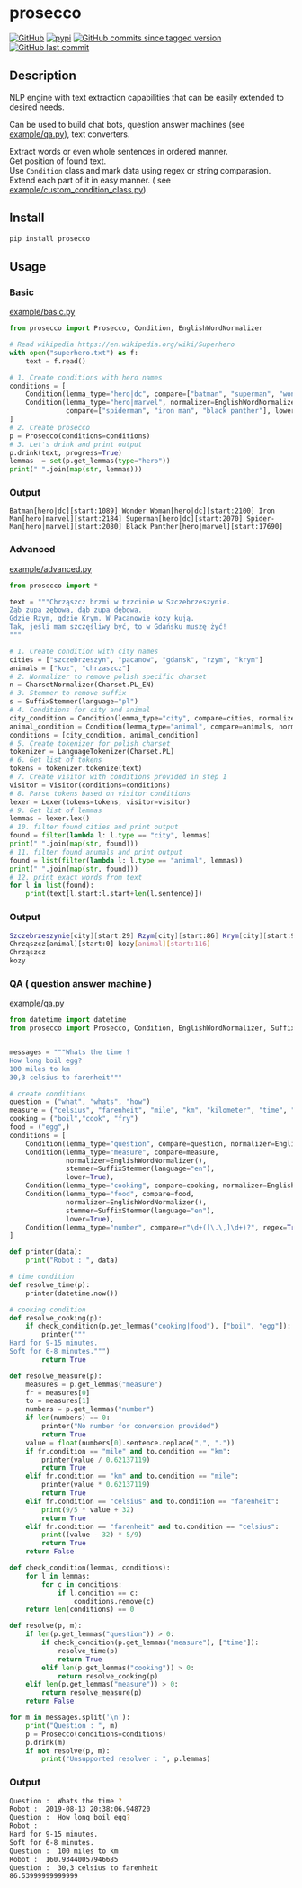 prosecco
====

[![GitHub](https://img.shields.io/github/license/vane/prosecco)](https://github.com/vane/prosecco/blob/master/LICENSE)
[![pypi](https://img.shields.io/pypi/v/prosecco)](https://pypi.org/project/prosecco/)
[![GitHub commits since tagged version](https://img.shields.io/github/commits-since/vane/prosecco/0.0.7)](https://github.com/vane/prosecco/compare/0.0.7...master)
[![GitHub last commit](https://img.shields.io/github/last-commit/vane/prosecco)](https://github.com/vane/prosecco)

  
## Description

NLP engine with text extraction capabilities that can be easily extended to desired needs.

Can be used to build chat bots, question answer machines (see [example/qa.py](https://github.com/vane/prosecco/blob/master/prosecco/example/qa.py)), text converters.

Extract words or even whole sentences in ordered manner.  
Get position of found text.  
Use ```Condition``` class and mark data using regex or string comparasion.  
Extend each part of it in easy manner. ( see [example/custom_condition_class.py](https://github.com/vane/prosecco/blob/master/prosecco/example/custom_condition_class.py)).

## Install
```bash
pip install prosecco
```
## Usage

### Basic
[example/basic.py](https://github.com/vane/prosecco/blob/master/prosecco/example/basic.py)
```python
from prosecco import Prosecco, Condition, EnglishWordNormalizer

# Read wikipedia https://en.wikipedia.org/wiki/Superhero
with open("superhero.txt") as f:
    text = f.read()

# 1. Create conditions with hero names
conditions = [
    Condition(lemma_type="hero|dc", compare=["batman", "superman", "wonder woman"], lower=True),
    Condition(lemma_type="hero|marvel", normalizer=EnglishWordNormalizer(),
              compare=["spiderman", "iron man", "black panther"], lower=True)
]
# 2. Create prosecco
p = Prosecco(conditions=conditions)
# 3. Let's drink and print output
p.drink(text, progress=True)
lemmas  = set(p.get_lemmas(type="hero"))
print(" ".join(map(str, lemmas)))
```

### Output
```Batman[hero|dc][start:1089] Wonder Woman[hero|dc][start:2100] Iron Man[hero|marvel][start:2184] Superman[hero|dc][start:2070] Spider-Man[hero|marvel][start:2080] Black Panther[hero|marvel][start:17690]```

### Advanced
[example/advanced.py](https://github.com/vane/prosecco/blob/master/prosecco/example/advanced.py)
```python
from prosecco import *

text = """Chrząszcz brzmi w trzcinie w Szczebrzeszynie.
Ząb zupa zębowa, dąb zupa dębowa.
Gdzie Rzym, gdzie Krym. W Pacanowie kozy kują.
Tak, jeśli mam szczęśliwy być, to w Gdańsku muszę żyć! 
"""

# 1. Create condition with city names
cities = ["szczebrzeszyn", "pacanow", "gdansk", "rzym", "krym"]
animals = ["koz", "chrzaszcz"]
# 2. Normalizer to remove polish specific charset
n = CharsetNormalizer(Charset.PL_EN)
# 3. Stemmer to remove suffix
s = SuffixStemmer(language="pl")
# 4. Conditions for city and animal
city_condition = Condition(lemma_type="city", compare=cities, normalizer=n, stemmer=s, lower=True)
animal_condition = Condition(lemma_type="animal", compare=animals, normalizer=n, stemmer=s, lower=True)
conditions = [city_condition, animal_condition]
# 5. Create tokenizer for polish charset
tokenizer = LanguageTokenizer(Charset.PL)
# 6. Get list of tokens
tokens = tokenizer.tokenize(text)
# 7. Create visitor with conditions provided in step 1
visitor = Visitor(conditions=conditions)
# 8. Parse tokens based on visitor conditions
lexer = Lexer(tokens=tokens, visitor=visitor)
# 9. Get list of lemmas
lemmas = lexer.lex()
# 10. filter found cities and print output
found = filter(lambda l: l.type == "city", lemmas)
print(" ".join(map(str, found)))
# 11. filter found anumals and print output
found = list(filter(lambda l: l.type == "animal", lemmas))
print(" ".join(map(str, found)))
# 12. print exact words from text
for l in list(found):
    print(text[l.start:l.start+len(l.sentence)])
```   

### Output
```bash
Szczebrzeszynie[city][start:29] Rzym[city][start:86] Krym[city][start:98] Pacanowie[city][start:106] Gdańsku[city][start:163]
Chrząszcz[animal][start:0] kozy[animal][start:116]
Chrząszcz
kozy
```

### QA ( question answer machine )
[example/qa.py](https://github.com/vane/prosecco/blob/master/prosecco/example/qa.py)
```python
from datetime import datetime
from prosecco import Prosecco, Condition, EnglishWordNormalizer, SuffixStemmer


messages = """Whats the time ?
How long boil egg?
100 miles to km
30,3 celsius to farenheit"""

# create conditions
question = ("what", "whats", "how")
measure = ("celsius", "farenheit", "mile", "km", "kilometer", "time", "long")
cooking = ("boil","cook", "fry")
food = ("egg",)
conditions = [
    Condition(lemma_type="question", compare=question, normalizer=EnglishWordNormalizer(), lower=True),
    Condition(lemma_type="measure", compare=measure,
              normalizer=EnglishWordNormalizer(),
              stemmer=SuffixStemmer(language="en"),
              lower=True),
    Condition(lemma_type="cooking", compare=cooking, normalizer=EnglishWordNormalizer(), lower=True),
    Condition(lemma_type="food", compare=food,
              normalizer=EnglishWordNormalizer(),
              stemmer=SuffixStemmer(language="en"),
              lower=True),
    Condition(lemma_type="number", compare=r"\d+([\.\,]\d+)?", regex=True, until_character=" "),
]

def printer(data):
    print("Robot : ", data)

# time condition
def resolve_time(p):
    printer(datetime.now())

# cooking condition
def resolve_cooking(p):
    if check_condition(p.get_lemmas("cooking|food"), ["boil", "egg"]):
        printer("""
Hard for 9-15 minutes.
Soft for 6-8 minutes.""")
        return True

def resolve_measure(p):
    measures = p.get_lemmas("measure")
    fr = measures[0]
    to = measures[1]
    numbers = p.get_lemmas("number")
    if len(numbers) == 0:
        printer("No number for conversion provided")
        return True
    value = float(numbers[0].sentence.replace(",", "."))
    if fr.condition == "mile" and to.condition == "km":
        printer(value / 0.62137119)
        return True
    elif fr.condition == "km" and to.condition == "mile":
        printer(value * 0.62137119)
        return True
    elif fr.condition == "celsius" and to.condition == "farenheit":
        print(9/5 * value + 32)
        return True
    elif fr.condition == "farenheit" and to.condition == "celsius":
        print((value - 32) * 5/9)
        return True
    return False

def check_condition(lemmas, conditions):
    for l in lemmas:
        for c in conditions:
            if l.condition == c:
                conditions.remove(c)
    return len(conditions) == 0

def resolve(p, m):
    if len(p.get_lemmas("question")) > 0:
        if check_condition(p.get_lemmas("measure"), ["time"]):
            resolve_time(p)
            return True
        elif len(p.get_lemmas("cooking")) > 0:
            return resolve_cooking(p)
    elif len(p.get_lemmas("measure")) > 0:
        return resolve_measure(p)
    return False

for m in messages.split('\n'):
    print("Question : ", m)
    p = Prosecco(conditions=conditions)
    p.drink(m)
    if not resolve(p, m):
        print("Unsupported resolver : ", p.lemmas)
```

### Output

```bash
Question :  Whats the time ?
Robot :  2019-08-13 20:38:06.948720
Question :  How long boil egg?
Robot :  
Hard for 9-15 minutes.
Soft for 6-8 minutes.
Question :  100 miles to km
Robot :  160.93440057946685
Question :  30,3 celsius to farenheit
86.53999999999999
```
